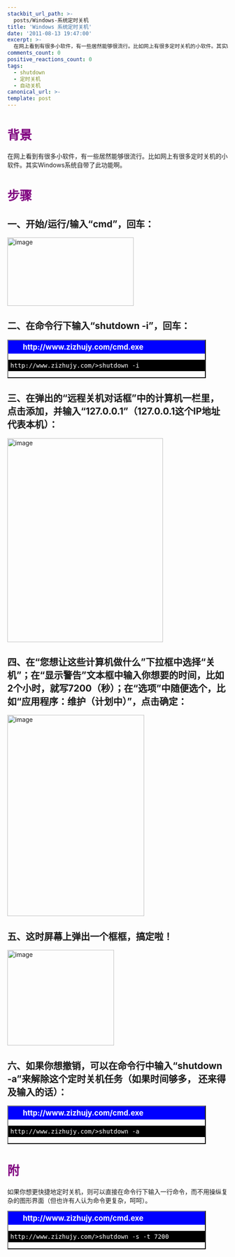 ```yaml
---
stackbit_url_path: >-
  posts/Windows-系统定时关机
title: 'Windows 系统定时关机'
date: '2011-08-13 19:47:00'
excerpt: >-
  在网上看到有很多小软件，有一些居然能够很流行。比如网上有很多定时关机的小软件。其实Windows系统自带了此功能啊。
comments_count: 0
positive_reactions_count: 0
tags: 
  - shutdown
  - 定时关机
  - 自动关机
canonical_url: >-
template: post
---
```

<style type="text/css">
	.cmd {
		border-top: solid 2px gray;
		border-left: solid 2px gray;
		border-right: solid 2px black;
		border-bottom: solid 2px black;
		width: 450px;
	}

	.cmd .titleBar {
		background-color: blue;
		background-image: url('/BlogEngine/BlogEngine/BlogEngine.NET/image.axd?picture=2011%2f8%2fcommandIcon.PNG');
		background-repeat: no-repeat;
		background-position: left center;
		color: white;
		font-weight: bold;
		font-size: larger;
		margin: 0;
		padding: 5px 0 5px 2em;
	}

	.cmd .mainBody {
		background-color: black;
		color: white;
		margin: 0;
		
	}


	.cmd .mainBody pre {
		padding: 5px;
	}

</style>  <h1><font color="#800080">背景</font></h1>  <p>在网上看到有很多小软件，有一些居然能够很流行。比如网上有很多定时关机的小软件。其实Windows系统自带了此功能啊。</p>  <h1><font color="#800080">步骤</font></h1>  <h2>一、开始/运行/输入“cmd”，回车：</h2>  <p><a href="http://www.zizhujy.com/BlogEngine/BlogEngine/BlogEngine.NET/image.axd?picture=image_45.png"><img style="border-right-width: 0px; display: inline; border-top-width: 0px; border-bottom-width: 0px; border-left-width: 0px" title="image" border="0" alt="image" src="http://www.zizhujy.com/BlogEngine/BlogEngine/BlogEngine.NET/image.axd?picture=image_thumb_45.png" width="289" height="156" /></a> </p>  <h2>二、在命令行下输入“shutdown -i”，回车：</h2>  <div class="cmd">   <div class="titleBar">http://www.zizhujy.com/cmd.exe </div>    <div class="mainBody">     <pre>http://www.zizhujy.com/&gt;shutdown -i</pre>
  </div>
</div>

<h2>三、在弹出的“远程关机对话框”中的计算机一栏里，点击添加，并输入“127.0.0.1”（127.0.0.1这个IP地址代表本机）：</h2>

<p><a href="http://www.zizhujy.com/BlogEngine/BlogEngine/BlogEngine.NET/image.axd?picture=image_46.png"><img style="border-right-width: 0px; display: inline; border-top-width: 0px; border-bottom-width: 0px; border-left-width: 0px" title="image" border="0" alt="image" src="http://www.zizhujy.com/BlogEngine/BlogEngine/BlogEngine.NET/image.axd?picture=image_thumb_46.png" width="356" height="465" /></a> </p>

<p></p>

<h2>四、在“您想让这些计算机做什么”下拉框中选择“关机”；在“显示警告”文本框中输入你想要的时间，比如2个小时，就写7200（秒）；在“选项”中随便选个，比如“应用程序：维护（计划中）”，点击确定：</h2>

<p><a href="http://www.zizhujy.com/BlogEngine/BlogEngine/BlogEngine.NET/image.axd?picture=image_47.png"><img style="border-right-width: 0px; display: inline; border-top-width: 0px; border-bottom-width: 0px; border-left-width: 0px" title="image" border="0" alt="image" src="http://www.zizhujy.com/BlogEngine/BlogEngine/BlogEngine.NET/image.axd?picture=image_thumb_47.png" width="313" height="459" /></a> </p>

<h2>五、这时屏幕上弹出一个框框，搞定啦！</h2>

<p><a href="http://www.zizhujy.com/BlogEngine/BlogEngine/BlogEngine.NET/image.axd?picture=image_48.png"><img style="border-right-width: 0px; display: inline; border-top-width: 0px; border-bottom-width: 0px; border-left-width: 0px" title="image" border="0" alt="image" src="http://www.zizhujy.com/BlogEngine/BlogEngine/BlogEngine.NET/image.axd?picture=image_thumb_48.png" width="244" height="218" /></a> </p>

<h2>六、如果你想撤销，可以在命令行中输入“shutdown -a”来解除这个定时关机任务（如果时间够多， 还来得及输入的话）：</h2>

<div class="cmd">
  <div class="titleBar">http://www.zizhujy.com/cmd.exe </div>

  <div class="mainBody">
    <pre>http://www.zizhujy.com/&gt;shutdown -a</pre>
  </div>
</div>

<h1><font color="#800080">附</font></h1>

<p>如果你想更快捷地定时关机，则可以直接在命令行下输入一行命令，而不用操纵复杂的图形界面（但也许有人认为命令更复杂，呵呵）。</p>

<div class="cmd">
  <div class="titleBar">http://www.zizhujy.com/cmd.exe </div>

  <div class="mainBody">
    <pre>http://www.zizhujy.com/&gt;shutdown -s -t 7200</pre>
  </div>
</div>